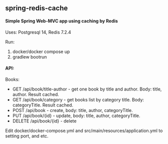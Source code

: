 ## spring-redis-cache
#### Simple Spring Web-MVC app using caching by Redis

Uses: Postgresql 14, Redis 7.2.4

Run:
1. docker/docker compose up
2. gradlew bootrun

#### API:

Books:
+ GET /api/book/title-author - get one book by title and author. Body: title, author. Result cached.
+ GET /api/book/category - get books list by category title. Body: categoryTitle. Result cached.
+ POST /api/book - create, body: title, author, categoryTitle.
+ PUT /api/book/{id} - update, body: title, author, categoryTitle.
+ DELETE /api/book/{id} - delete

Edit docker/docker-compose.yml and src/main/resources/application.yml to setting port, and etc.